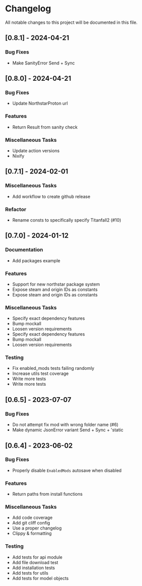 # Changelog

All notable changes to this project will be documented in this file.

## [0.8.1] - 2024-04-21

### Bug Fixes

- Make SanityError Send + Sync

## [0.8.0] - 2024-04-21

### Bug Fixes

- Update NorthstarProton url

### Features

- Return Result from sanity check

### Miscellaneous Tasks

- Update action versions
- Nixify

## [0.7.1] - 2024-02-01

### Miscellaneous Tasks

- Add workflow to create github release

### Refactor

- Rename consts to specifically specify Titanfall2 (#10)

## [0.7.0] - 2024-01-12

### Documentation

- Add packages example

### Features

- Support for new northstar package system
- Expose steam and origin IDs as constants
- Expose steam and origin IDs as constants

### Miscellaneous Tasks

- Specify exact dependency features
- Bump mockall
- Loosen version requirements
- Specify exact dependency features
- Bump mockall
- Loosen version requirements

### Testing

- Fix enabled_mods tests failing randomly
- Increase utils test coverage
- Write more tests
- Write more tests

## [0.6.5] - 2023-07-07

### Bug Fixes

- Do not attempt fix mod with wrong folder name (#6)
- Make dynamic JsonError variant Send + Sync + 'static

## [0.6.4] - 2023-06-02

### Bug Fixes

- Properly disable `EnabledMods` autosave when disabled

### Features

- Return paths from install functions

### Miscellaneous Tasks

- Add code coverage
- Add git cliff config
- Use a proper changelog
- Clippy & formatting

### Testing

- Add tests for api module
- Add file download test
- Add installation tests
- Add tests for utils
- Add tests for model objects

<!-- generated by git-cliff -->
